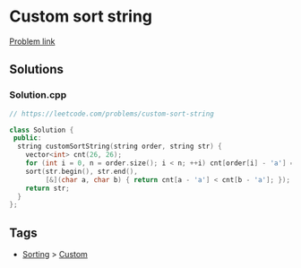 # Custom sort string

[Problem link](https://leetcode.com/problems/custom-sort-string)

## Solutions


### Solution.cpp
```cpp
// https://leetcode.com/problems/custom-sort-string

class Solution {
 public:
  string customSortString(string order, string str) {
    vector<int> cnt(26, 26);
    for (int i = 0, n = order.size(); i < n; ++i) cnt[order[i] - 'a'] = i;
    sort(str.begin(), str.end(),
         [&](char a, char b) { return cnt[a - 'a'] < cnt[b - 'a']; });
    return str;
  }
};
```
## Tags

* [Sorting](/Collections/sorting.md#sorting) > [Custom](/Collections/sorting.md#custom)

